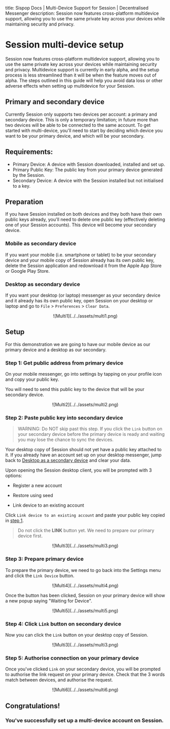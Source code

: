 title: Sispop Docs | Multi-Device Support for Session | Decentralised Messenger
description: Session now features cross-platform multidevice support, allowing you to use the same private key across your devices while maintaining security and privacy.

# Session multi-device setup

Session now features cross-platform multidevice support, allowing you to use the same private key across your devices while maintaining security and privacy. Multidevice support is currently in early alpha, and the setup process is less streamlined than it will be when the feature moves out of alpha. The steps outlined in this guide will help you avoid data loss or other adverse effects when setting up multidevice for your Session.

## Primary and secondary device
Currently Session only supports two devices per account: a primary and secondary device. This is only a temporary limitation; in future more than two devices will be able to be connected to the same account. To get started with multi-device, you'll need to start by deciding which device you want to be your primary device, and which will be your secondary.

## Requirements:
- Primary Device: A device with Session downloaded, installed and set up.
- Primary Public Key: The public key from your primary device generated by the Session.
- Secondary Device: A device with the Session installed but not initialised to a key.

## Preparation

If you have Session installed on both devices and they both have their own public keys already, you'll need to delete one public key (effectively deleting one of your Session accounts). This device will become your secondary device.

### Mobile as secondary device

If you want your mobile (i.e. smartphone or tablet) to be your secondary device and your mobile copy of Session already has its own public key, delete the Session application and redownload it from the Apple App Store or Google Play Store.

### Desktop as secondary device
If you want your desktop (or laptop) messenger as your secondary device and it already has its own public key, open Session on your desktop or laptop and go to `File` > `Preferences` > `Clear Data`.

<center>![Multi1](../../assets/multi1.png)</center>

## Setup

For this demonstration we are going to have our mobile device as our primary device and a desktop as our secondary.

### Step 1: Get public address from primary device

On your mobile messenger, go into settings by tapping on your profile icon and copy your public key.

You will need to send this public key to the device that will be your secondary device.

<center>![Multi2](../../assets/multi2.png)</center>

### Step 2: Paste public key into secondary device

> WARNING: Do NOT skip past this step. If you click the `Link` button on your secondary device before the primary device is ready and waiting you may lose the chance to sync the devices.

Your desktop copy of Session should not yet have a public key attached to it. If you already have an account set up on your desktop messenger, jump back to [Desktop as a secondary device](#desktop-as-secondary-device) and clear your data.

Upon opening the Session desktop client, you will be prompted with 3 options:

- Register a new account

- Restore using seed

- Link device to an existing account

Click `Link device to an existing account` and paste your public key copied in [step 1](#step-1-get-public-address-from-primary-device).

> Do not click the **LINK** button yet. We need to prepare our primary device first.

<center>![Multi3](../../assets/multi3.png)</center>

### Step 3: Prepare primary device

To prepare the primary device, we need to go back into the Settings menu and click the `Link Device` button.

<center>![Multi4](../../assets/multi4.png)</center>

Once the button has been clicked, Session on your primary device will show a new popup saying "Waiting for Device".

<center>![Multi5](../../assets/multi5.png)</center>

### Step 4: Click `Link` button on secondary device

Now you can click the `Link` button on your desktop copy of Session.

<center>![Multi3](../../assets/multi3.png)</center>

### Step 5: Authorise connection on your primary device

Once you've clicked `Link` on your secondary device, you will be prompted to authorise the link request on your primary device. Check that the 3 words match between devices, and authorise the request.

<center>![Multi6](../../assets/multi6.png)</center>

## Congratulations!
### You've successfully set up a multi-device account on Session.

